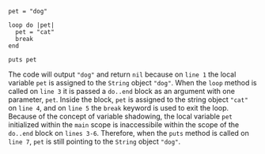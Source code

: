 ```
pet = "dog"

loop do |pet|
  pet = "cat"
  break
end

puts pet
```


The code will output `"dog"` and return `nil` because on `line 1` the local
variable `pet` is assigned to the `String` object `"dog"`. When the `loop`
method is called on `line 3` it is passed a `do..end` block as an argument with
one parameter, `pet`. Inside the block, `pet` is assigned to the string object
`"cat"` on `line 4`, and on `line 5` the `break` keyword is used to exit the
loop. Because of the concept of variable shadowing, the local variable `pet`
initialized within the `main` scope is inaccessibile within the scope of the
`do..end` block on `lines 3-6`. Therefore, when the `puts` method is called on
`line 7`, `pet` is still pointing to the `String` object `"dog"`.
